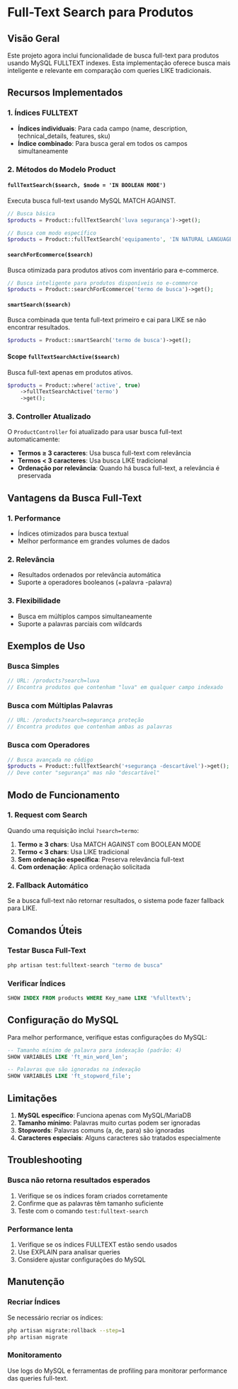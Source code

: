 # Full-Text Search para Produtos

## Visão Geral

Este projeto agora inclui funcionalidade de busca full-text para produtos usando MySQL FULLTEXT indexes. Esta implementação oferece busca mais inteligente e relevante em comparação com queries LIKE tradicionais.

## Recursos Implementados

### 1. Índices FULLTEXT
- **Índices individuais**: Para cada campo (name, description, technical_details, features, sku)
- **Índice combinado**: Para busca geral em todos os campos simultaneamente

### 2. Métodos do Modelo Product

#### `fullTextSearch($search, $mode = 'IN BOOLEAN MODE')`
Executa busca full-text usando MySQL MATCH AGAINST.

```php
// Busca básica
$products = Product::fullTextSearch('luva segurança')->get();

// Busca com modo específico
$products = Product::fullTextSearch('equipamento', 'IN NATURAL LANGUAGE MODE')->get();
```

#### `searchForEcommerce($search)`
Busca otimizada para produtos ativos com inventário para e-commerce.

```php
// Busca inteligente para produtos disponíveis no e-commerce
$products = Product::searchForEcommerce('termo de busca')->get();
```

#### `smartSearch($search)`
Busca combinada que tenta full-text primeiro e cai para LIKE se não encontrar resultados.

```php
$products = Product::smartSearch('termo de busca')->get();
```

#### Scope `fullTextSearchActive($search)`
Busca full-text apenas em produtos ativos.

```php
$products = Product::where('active', true)
    ->fullTextSearchActive('termo')
    ->get();
```

### 3. Controller Atualizado

O `ProductController` foi atualizado para usar busca full-text automaticamente:

- **Termos ≥ 3 caracteres**: Usa busca full-text com relevância
- **Termos < 3 caracteres**: Usa busca LIKE tradicional
- **Ordenação por relevância**: Quando há busca full-text, a relevância é preservada

## Vantagens da Busca Full-Text

### 1. Performance
- Índices otimizados para busca textual
- Melhor performance em grandes volumes de dados

### 2. Relevância
- Resultados ordenados por relevância automática
- Suporte a operadores booleanos (+palavra -palavra)

### 3. Flexibilidade
- Busca em múltiplos campos simultaneamente
- Suporte a palavras parciais com wildcards

## Exemplos de Uso

### Busca Simples
```php
// URL: /products?search=luva
// Encontra produtos que contenham "luva" em qualquer campo indexado
```

### Busca com Múltiplas Palavras
```php
// URL: /products?search=segurança proteção
// Encontra produtos que contenham ambas as palavras
```

### Busca com Operadores
```php
// Busca avançada no código
$products = Product::fullTextSearch('+segurança -descartável')->get();
// Deve conter "segurança" mas não "descartável"
```

## Modo de Funcionamento

### 1. Request com Search
Quando uma requisição inclui `?search=termo`:

1. **Termo ≥ 3 chars**: Usa MATCH AGAINST com BOOLEAN MODE
2. **Termo < 3 chars**: Usa LIKE tradicional
3. **Sem ordenação específica**: Preserva relevância full-text
4. **Com ordenação**: Aplica ordenação solicitada

### 2. Fallback Automático
Se a busca full-text não retornar resultados, o sistema pode fazer fallback para LIKE.

## Comandos Úteis

### Testar Busca Full-Text
```bash
php artisan test:fulltext-search "termo de busca"
```

### Verificar Índices
```sql
SHOW INDEX FROM products WHERE Key_name LIKE '%fulltext%';
```

## Configuração do MySQL

Para melhor performance, verifique estas configurações do MySQL:

```sql
-- Tamanho mínimo de palavra para indexação (padrão: 4)
SHOW VARIABLES LIKE 'ft_min_word_len';

-- Palavras que são ignoradas na indexação
SHOW VARIABLES LIKE 'ft_stopword_file';
```

## Limitações

1. **MySQL específico**: Funciona apenas com MySQL/MariaDB
2. **Tamanho mínimo**: Palavras muito curtas podem ser ignoradas
3. **Stopwords**: Palavras comuns (a, de, para) são ignoradas
4. **Caracteres especiais**: Alguns caracteres são tratados especialmente

## Troubleshooting

### Busca não retorna resultados esperados
1. Verifique se os índices foram criados corretamente
2. Confirme que as palavras têm tamanho suficiente
3. Teste com o comando `test:fulltext-search`

### Performance lenta
1. Verifique se os índices FULLTEXT estão sendo usados
2. Use EXPLAIN para analisar queries
3. Considere ajustar configurações do MySQL

## Manutenção

### Recriar Índices
Se necessário recriar os índices:

```bash
php artisan migrate:rollback --step=1
php artisan migrate
```

### Monitoramento
Use logs do MySQL e ferramentas de profiling para monitorar performance das queries full-text.
